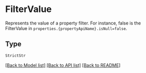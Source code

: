 # FilterValue

Represents the value of a property filter. For instance, false is the FilterValue in
`properties.{propertyApiName}.isNull=false`.


## Type
```python
StrictStr
```


[[Back to Model list]](../../../README.md#models-v2-link) [[Back to API list]](../../README.md#documentation-for-api-endpoints) [[Back to README]](../../README.md)
